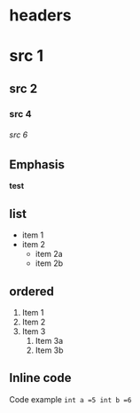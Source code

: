 # headers

# src 1
## src 2
### src 4
###### src 6

## Emphasis
**test**

## list
* item 1
* item 2
	* item 2a
	* item 2b

## ordered
1. Item 1
1. Item 2
1. Item 3
	1. Item 3a
	1. Item 3b

## Inline code
Code example
`
int a =5
int b =6
`
 


